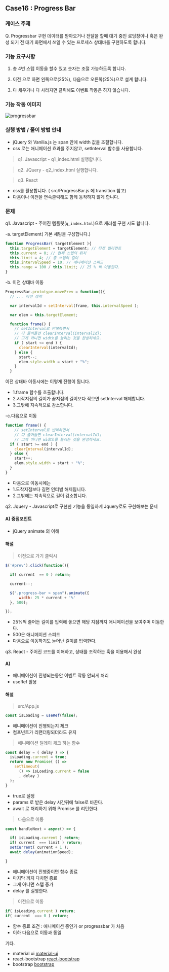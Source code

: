 ## Case16 : Progress Bar


### 케이스 주제
Q. Progressbar 구현
데이터를 받아오거나 전달을 할때 대기 중인 로딩창이나 혹은 완성 되기 전 대기 화면에서 쓰일 수 있는 프로세스 상태바를 구현하도록 합니다.


### 기능 요구사항
1) 총 4번 스텝 이동을 할수 있고 숫자는 조절 가능하도록 합니다.

2) 이전 으로 하면 왼쪽으로(25%), 다음으로 오른쪽(25%)으로 설계 합니다.

3) 다 채우거나 다 사라지면 클릭해도 이벤트 작동은 하지 않습니다.


### 기능 작동 이미지
![progressbar](https://user-images.githubusercontent.com/12206933/107072156-175f4700-6829-11eb-89dd-728c42894dd4.gif)


### 실행 방법 / 풀이 방법 안내
- jQuery 와 Vanilia.js 는 span 안에 width 값을 조절합니다.
- css 로는 애니메이션 효과를 주지않고, setInterval 함수를 사용합니다.
> q1. Javascript - q1_index.html 실행합니다.

> q2. JQuery - q2_index.html 실행합니다.

> q3. React
- css를 활용합니다. ( src/ProgressBar.js 에 transition 참고)
- 다음이나 이전을 연속클릭해도 함께 동작하지 않게 합니다.


### 문제
q1. Javascript - 주어진 템플릿(`q_index.html`)으로 캐러셀 구현 시도 합니다.  

-a. targetElement( 기본 세팅을 구성합니다.)  
```js
function ProgressBar( targetElement ){
  this.targetElement = targetElement; // 타겟 엘리먼트
  this.current = 0; // 현재 스텝의 위치
  this.limit = 4; // 총 스텝의 길이
  this.intervalSpeed = 10; // 애니메이션 스피드
  this.range = 100 / this.limit; // 25 % 씩 이동한다.
}
```

-b. 이전 상태바 이동  
```js
ProgressBar.prototype.movePrev = function(){
  // ... 이전 생략

  var intervalId = setInterval(frame, this.intervalSpeed );

  var elem = this.targetElement;

  function frame() {
    // setInterval로 반복하면서
    // 다 줄어들면 clearInterval(intervalId);
    // 그게 아니면 width를 늘리는 것을 완성하세요.
    if ( start <= end ) {
      clearInterval(intervalId);
    } else {
      start--;
      elem.style.width = start + "%";
    }
  }

```
이전 상태바 이동시에는 이렇게 진행이 됩니다.
- 1.frame 함수를 호출합니다.
- 2.시작지점의 길이가 끝지점의 길이보다 작으면 setInterval 해제합니다.
- 3.그밖에 지속적으로 감소합니다.

-c.다음으로 이동  
```js
function frame() {
    // setInterval로 반복하면서
    // 다 줄어들면 clearInterval(intervalId);
    // 그게 아니면 width를 늘리는 것을 완성하세요.
  if ( start >= end ) {
    clearInterval(intervalId);
  } else {
    start++;
    elem.style.width = start + "%";
  }
}
```
- 다음으로 이동시에는  
- 1.도착지점보다 길면 인터벌 해제됩니다.  
- 2.그밖에는 지속적으로 길이 감소합니다.  


q2. Jquery -  Javascript로 구현한 기능을 동일하게 Jquery로도 구현해보는 문제
#### A) 중점포인트

- jQuery animate 의 이해


#### 해설
> 이전으로 가기 클릭시
```js
$('#prev').click(function(){

  if( current  == 0 ) return;

  current--;

  $(".progress-bar > span").animate({
      width: 25 * current + '%'
  }, 500);

});
```
- 25%씩 줄어든 길이를 입력해 놓으면 해당 지점까지 애니메이션을 보여주며 이동한다.
- 500은 애니메이션 스피드
- 다음으로 이동하기도 늘어난 길이를 입력한다.

q3. React - 주어진 코드를 이해하고, 상태를 조작하는 훅을 이용해서 완성
#### A)

- 애니메이션이 진행되는동안 이벤트 작동 안되게 처리
- useRef 활용

#### 해설

> src/App.js

```js
const isLoading = useRef(false);

```  
- 애니메이션이 진행되는지 체크
- 컴포넌트가 리랜더링되더라도 유지

> 애니메이션 딜레이 체크 하는 함수
```js
const delay = ( delay ) => {
  isLoading.current = true;
  return new Promise( () => 
    setTimeout( 
      () => isLoading.current = false
      , delay ) 
  );
}
```
- true로 설정
- params 로 받은 delay 시간뒤에 false로 바꾼다.
- await 로 처리하기 위해 Promise 를 리턴한다.

> 다음으로 이동
```js
const handleNext = async() => {

  if( isLoading.current ) return;
  if( current  === limit ) return;
  setCurrent( current + 1 );
  await delay(animationSpeed);

}
```
- 애니메이션이 진행중이면 함수 종료
- 마지막 까지 다차면 종료
- 그게 아니면 스텝 증가
- delay 를 실행한다.

> 이전으로 이동
```js
if( isLoading.current ) return;
if( current  === 0 ) return;
```
- 함수 종료 조건 : 애니메이션 중인가 or progressbar 가 처음
- 이하 다음으로 이동과 동일

기타.
- material ui <a href="https://material-ui.com/components/progress">material-ui</a>
- react-bootstrap <a href="https://react-bootstrap.github.io/components/progress">react-bootstrap</a>
- bootstrap <a href="https://getbootstrap.com/docs/4.0/components/progress">bootstrap</a>
